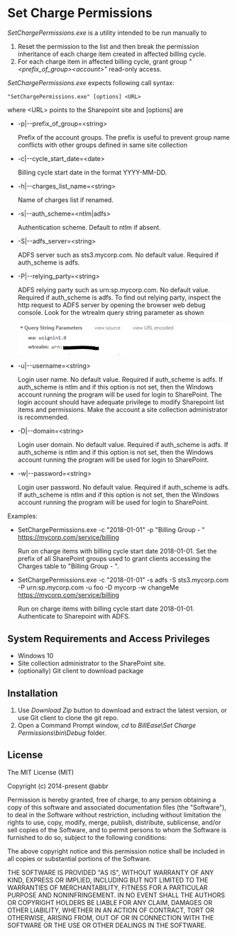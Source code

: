 Set Charge Permissions
==========================

*SetChargePermissions.exe* is a utility intended to be run manually to
1. Reset the permission to the list and then break the permission inheritance of each charge item created in affected billing cycle. 
2. For each charge item in affected billing cycle, grant group *"&lt;prefix_of_group&gt;&lt;account&gt;"* read-only access.

*SetChargePermissions.exe* expects following call syntax:

```
"SetChargePermissions.exe" [options] <URL>
```
where \<URL> points to the Sharepoint site and [options] are

* -p|--prefix_of_group=\<string>
	
	Prefix of the account groups. The prefix is useful to prevent group name conflicts with other groups defined in same site collection
* -c|--cycle_start_date=\<date>
	
	Billing cycle start date in the format YYYY-MM-DD.
* -h|--charges_list_name=\<string>

	Name of charges list if renamed.
* -s|--auth_scheme=\<ntlm|adfs>

	Authentication scheme. Default to ntlm if absent.
* -S|--adfs_server=\<string>

	ADFS server such as sts3.mycorp.com. No default value. Required if auth_scheme is adfs.
* -P|--relying_party=\<string>

	ADFS relying party such as urn:sp.mycorp.com. No default value. Required if auth_scheme is adfs. To find out relying party, inspect the http request to ADFS server by opening the browser web debug console. Look for the wtrealm query string parameter as shown
	
	![wtrealm](../wtrealm.png)
* -u|--username=\<string>

	Login user name. No default value. Required if auth_scheme is adfs. If auth_scheme is ntlm and if this option is not set, then the Windows account running the program will be used for login to SharePoint. The login account should have adequate privilege to modify Sharepoint list items and permissions. Make the account a site collection administrator is recommended.
* -D|--domain=\<string>

	Login user domain. No default value. Required if auth_scheme is adfs. If auth_scheme is ntlm and if this option is not set, then the Windows account running the program will be used for login to SharePoint.
* -w|--password=\<string>

	Login user password. No default value. Required if auth_scheme is adfs. If auth_scheme is ntlm and if this option is not set, then the Windows account running the program will be used for login to SharePoint.

Examples:

* SetChargePermissions.exe -c "2018-01-01" -p "Billing Group - " https://mycorp.com/service/billing

  Run on charge items with billing cycle start date 2018-01-01. Set the prefix of all SharePoint groups used to grant clients accessing the Charges table to "Billing Group - ".

* SetChargePermissions.exe -c "2018-01-01" -s adfs -S sts3.mycorp.com -P urn:sp.mycorp.com -u foo -D mycorp -w changeMe https://mycorp.com/service/billing
  
  Run on charge items with billing cycle start date 2018-01-01. Authenticate to Sharepoint with ADFS.

## System Requirements and Access Privileges
* Windows 10
* Site collection administrator to the SharePoint site.
* (optionally) Git client to download package

## Installation
1. Use *Download Zip* button to download and extract the latest version, or use Git client to clone the git repo. 
2. Open a Command Prompt window, *cd* to  *BillEase\Set Charge Permissions\bin\Debug* folder.

## License

The MIT License (MIT)

Copyright (c) 2014-present @abbr

Permission is hereby granted, free of charge, to any person obtaining a copy
of this software and associated documentation files (the "Software"), to deal
in the Software without restriction, including without limitation the rights
to use, copy, modify, merge, publish, distribute, sublicense, and/or sell
copies of the Software, and to permit persons to whom the Software is
furnished to do so, subject to the following conditions:

The above copyright notice and this permission notice shall be included in all
copies or substantial portions of the Software.

THE SOFTWARE IS PROVIDED "AS IS", WITHOUT WARRANTY OF ANY KIND, EXPRESS OR
IMPLIED, INCLUDING BUT NOT LIMITED TO THE WARRANTIES OF MERCHANTABILITY,
FITNESS FOR A PARTICULAR PURPOSE AND NONINFRINGEMENT. IN NO EVENT SHALL THE
AUTHORS OR COPYRIGHT HOLDERS BE LIABLE FOR ANY CLAIM, DAMAGES OR OTHER
LIABILITY, WHETHER IN AN ACTION OF CONTRACT, TORT OR OTHERWISE, ARISING FROM,
OUT OF OR IN CONNECTION WITH THE SOFTWARE OR THE USE OR OTHER DEALINGS IN THE
SOFTWARE.
